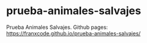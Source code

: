 # prueba-animales-salvajes
Prueba Animales Salvajes.
Github pages: https://franxcode.github.io/prueba-animales-salvajes/
